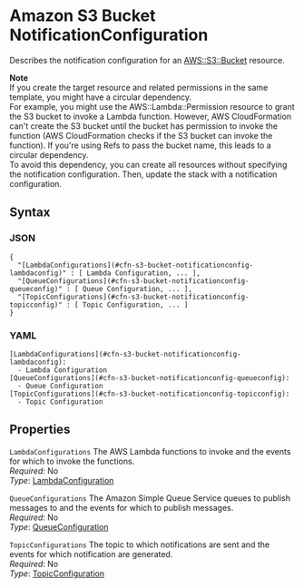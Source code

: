 # Amazon S3 Bucket NotificationConfiguration<a name="aws-properties-s3-bucket-notificationconfig"></a>

Describes the notification configuration for an [ AWS::S3::Bucket](aws-properties-s3-bucket.md) resource\.

**Note**  
If you create the target resource and related permissions in the same template, you might have a circular dependency\.  
For example, you might use the AWS::Lambda::Permission resource to grant the S3 bucket to invoke a Lambda function\. However, AWS CloudFormation can't create the S3 bucket until the bucket has permission to invoke the function \(AWS CloudFormation checks if the S3 bucket can invoke the function\)\. If you're using Refs to pass the bucket name, this leads to a circular dependency\.  
To avoid this dependency, you can create all resources without specifying the notification configuration\. Then, update the stack with a notification configuration\.

## Syntax<a name="w13ab1c21c10d204c13c90b7"></a>

### JSON<a name="aws-properties-s3-bucket-notificationconfig-syntax.json"></a>

```
{
  "[LambdaConfigurations](#cfn-s3-bucket-notificationconfig-lambdaconfig)" : [ Lambda Configuration, ... ],
  "[QueueConfigurations](#cfn-s3-bucket-notificationconfig-queueconfig)" : [ Queue Configuration, ... ],
  "[TopicConfigurations](#cfn-s3-bucket-notificationconfig-topicconfig)" : [ Topic Configuration, ... ]
}
```

### YAML<a name="aws-properties-s3-bucket-notificationconfig-syntax.yaml"></a>

```
[LambdaConfigurations](#cfn-s3-bucket-notificationconfig-lambdaconfig):
  - Lambda Configuration
[QueueConfigurations](#cfn-s3-bucket-notificationconfig-queueconfig):
  - Queue Configuration
[TopicConfigurations](#cfn-s3-bucket-notificationconfig-topicconfig):
  - Topic Configuration
```

## Properties<a name="w13ab1c21c10d204c13c90b9"></a>

`LambdaConfigurations`  <a name="cfn-s3-bucket-notificationconfig-lambdaconfig"></a>
The AWS Lambda functions to invoke and the events for which to invoke the functions\.  
*Required*: No  
*Type*: [LambdaConfiguration](aws-properties-s3-bucket-notificationconfig-lambdaconfig.md)

`QueueConfigurations`  <a name="cfn-s3-bucket-notificationconfig-queueconfig"></a>
The Amazon Simple Queue Service queues to publish messages to and the events for which to publish messages\.  
*Required*: No  
*Type*: [QueueConfiguration](aws-properties-s3-bucket-notificationconfig-queueconfig.md)

`TopicConfigurations`  <a name="cfn-s3-bucket-notificationconfig-topicconfig"></a>
The topic to which notifications are sent and the events for which notification are generated\.  
*Required*: No  
*Type*: [TopicConfiguration](aws-properties-s3-bucket-notificationconfig-topicconfig.md)